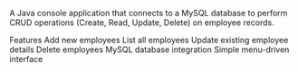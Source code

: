 A Java console application that connects to a MySQL database to perform CRUD operations (Create, Read, Update, Delete) on employee records.

Features
Add new employees
List all employees
Update existing employee details
Delete employees
MySQL database integration
Simple menu-driven interface

